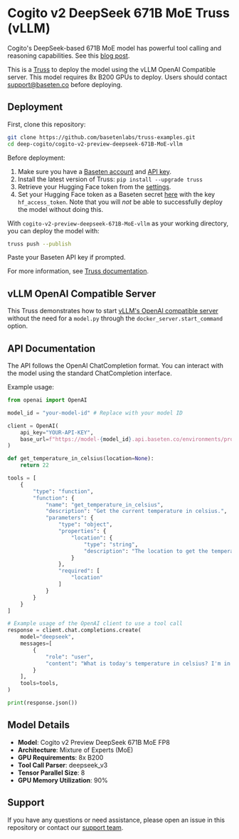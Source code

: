 # Cogito v2 DeepSeek 671B MoE Truss (vLLM)

Cogito's DeepSeek-based 671B MoE model has powerful tool calling and reasoning capabilities. See this [blog post](https://www.deepcogito.com/research/cogito-v2-preview).

This is a [Truss](https://truss.baseten.co/) to deploy the model using the vLLM OpenAI Compatible server. This model requires 8x B200 GPUs to deploy. Users should contact [support@baseten.co](mailto:support@baseten.co) before deploying.

## Deployment

First, clone this repository:

```sh
git clone https://github.com/basetenlabs/truss-examples.git
cd deep-cogito/cogito-v2-preview-deepseek-671B-MoE-vllm
```

Before deployment:

1. Make sure you have a [Baseten account](https://app.baseten.co/signup) and [API key](https://app.baseten.co/settings/api_keys).
2. Install the latest version of Truss: `pip install --upgrade truss`
3. Retrieve your Hugging Face token from the [settings](https://huggingface.co/settings/tokens).
4. Set your Hugging Face token as a Baseten secret [here](https://app.baseten.co/settings/secrets) with the key `hf_access_token`. Note that you will *not* be able to successfully deploy the model without doing this.

With `cogito-v2-preview-deepseek-671B-MoE-vllm` as your working directory, you can deploy the model with:

```sh
truss push --publish
```

Paste your Baseten API key if prompted.

For more information, see [Truss documentation](https://truss.baseten.co).

## vLLM OpenAI Compatible Server

This Truss demonstrates how to start [vLLM's OpenAI compatible server](https://docs.vllm.ai/en/latest/serving/openai_compatible_server.html) without the need for a `model.py` through the `docker_server.start_command` option.

## API Documentation

The API follows the OpenAI ChatCompletion format. You can interact with the model using the standard ChatCompletion interface.

Example usage:

```python
from openai import OpenAI

model_id = "your-model-id" # Replace with your model ID

client = OpenAI(
    api_key="YOUR-API-KEY",
    base_url=f"https://model-{model_id}.api.baseten.co/environments/production/sync/v1"
)

def get_temperature_in_celsius(location=None):
    return 22

tools = [
    {
        "type": "function",
        "function": {
            "name": "get_temperature_in_celsius",
            "description": "Get the current temperature in celsius.",
            "parameters": {
                "type": "object",
                "properties": {
                    "location": {
                        "type": "string",
                        "description": "The location to get the temperature for."
                    }
                },
                "required": [
                    "location"
                ]
            }
        }
    }
]

# Example usage of the OpenAI client to use a tool call
response = client.chat.completions.create(
    model="deepseek",
    messages=[
        {
            "role": "user",
            "content": "What is today's temperature in celsius? I'm in Paris."
        }
    ],
    tools=tools,
)

print(response.json())
```

## Model Details

- **Model**: Cogito v2 Preview DeepSeek 671B MoE FP8
- **Architecture**: Mixture of Experts (MoE)
- **GPU Requirements**: 8x B200
- **Tool Call Parser**: deepseek_v3
- **Tensor Parallel Size**: 8
- **GPU Memory Utilization**: 90%

## Support

If you have any questions or need assistance, please open an issue in this repository or contact our [support team](mailto:support@baseten.co).
